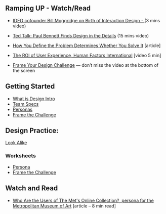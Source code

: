 ## Ramping UP - Watch/Read
* [IDEO cofounder Bill Moggridge on Birth of Interaction Design - ](https://www.youtube.com/watch?v=DAHHSS_WgfI&feature=youtu.be)(3 mins video)
* [Ted Talk: Paul Bennett Finds Design in the Details](https://www.ted.com/talks/paul_bennett_finds_design_in_the_details) (15 mins video)
* [How You Define the Problem Determines Whether You Solve It](https://hbr.org/2017/06/how-you-define-the-problem-determines-whether-you-solve-it) [article]
* [The ROI of User Experience, Human Factors International](https://www.youtube.com/watch?v=O94kYyzqvTc) [video 5 min]


* [Frame Your Design Challenge](https://www.designkit.org/methods/60) — don’t miss the video at the bottom of the screen


## Getting Started
* [What is Design Intro](Design_Process_Intro.pdf)
* [Team Specs](Team_Specs.pdf)
* [Personas](Personas.pdf)
* [Frame the Challenge](FrameTheChallenge.pdf)


## Design Practice:
[Look Alike](https://github.com/nashville-software-school/uix-look-alike)



### Worksheets
* [Persona](WS-Persona.pdf)
* [Frame the Challenge](WS-FrameChallenge.pdf)

## Watch and Read
* [Who Are the Users of The Met's Online Collection?, persona for the Metropolitan Museum of Art](https://www.metmuseum.org/blogs/collection-insights/2017/online-collection-user-research) [article – 8 min read]

